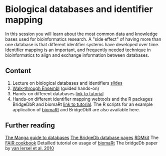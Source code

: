 # Biological databases and identifier mapping
In this session you will learn about the most common data and knowledge bases used for bioinformatics research. A "side effect" of having more than one database is that different identifier systems have developed over time. Identifier mapping is an important, and frequently needed technique in bioinformatics to align and exchange information between databases.
## Content
1. Lecture on biological databases and identifiers [slides](https://github.com/fehrhart/STREAMLINEworkshop.github.io/blob/main/Biological%20databases%20and%20ID%20mapping.pptx)
2. [Walk-through Ensembl](https://github.com/fehrhart/STREAMLINEworkshop.github.io/blob/main/Ensembl%20walk-through.pdf) (guided hands-on)
3. Hands-on different databases [link to tutorial](https://github.com/fehrhart/STREAMLINEworkshop.github.io/blob/main/Hands-on%20Databases.docx)
4. Hands-on different identifier mapping webtools and the R packages BridgeDbR and biomaRt [link to tutorial](https://github.com/fehrhart/STREAMLINEworkshop.github.io/blob/main/Hands%20on%20identifier%20mapping.docx). The R scripts for an example application of [biomaRt](https://github.com/fehrhart/STREAMLINEworkshop.github.io/blob/main/BiomaRt.R) and BridgeDbR are also available here. 
## Further reading
[The Manga guide to databases](https://oberstar.eu.org/share/Documents/The-Manga-guide-to-databases.pdf)
[The BridgeDb database pages](https://www.bridgedb.org/)
[RDMkit](https://rdmkit.elixir-europe.org/identifiers) 
The [FAIR cookbook](https://faircookbook.elixir-europe.org/content/recipes/interoperability/identifier-mapping.html)
Detailled tutorial on usage of [biomaRt](https://bioconductor.org/packages/release/bioc/vignettes/biomaRt/inst/doc/accessing_ensembl.html)
The bridgeDb paper by [van Iersel et al. 2010](https://bmcbioinformatics.biomedcentral.com/articles/10.1186/1471-2105-11-5) 
